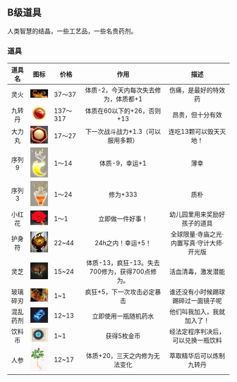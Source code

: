 ## B级道具

人类智慧的结晶，一些工艺品，一些名贵药剂。


### 道具
| 道具名	|                             图标															| 价格		|                    作用						|       描述									|
| :----:	| :----------------------------------------------------------:								| ------	| :----------------------------------------:	| :--------------:								|
| 灵火		| <img src="../img/1586092778059.png" alt="image-20200318011118476" style="width:75px;" />	| 37～37	| 体质-2，今天内每次失去修为，体质都+1			|  伤痛，是最好的特效药							|
| 九转丹	| <img src="../img/1586347723808.png" alt="image-20200318011118476" style="width:75px;" />	| 137～317	| 体质在60以下的+26，否则+13					|  昂贵，但十分有效								|
| 大力丸	| <img src="../img/1586347785509.png" alt="image-20200318011118476" style="width:75px;" />	| 17～27	| 下一次战斗战力*1.3（可以服用多颗）			| 连吃13颗可以毁天灭地！						|
| 序列9	|<img src="../img/1586347823174.png" alt="image-20200318011118476" style="width:75px;" />	|1～14		| 体质-9，幸运+1								|薄幸											|
| 序列3	|<img src="../img/1586348104109.png" alt="image-20200318011118476" style="width:75px;" />	|1～24		|  修为+333										|质朴											|
| 小红花	|<img src="../img/1586347952338.png" alt="image-20200318011118476" style="width:75px;" />	|1～1		|  立即做一件好事！								|幼儿园里用来奖励好孩子的道具					|
| 护身符	| <img src="../img/1586348023445.png" alt="image-20200318011925063" style="width:75px;" />	| 22~44		|                   24h之内！幸运+5！			|全球限量·寺庙之光·内置写真·守计大师·开光版	|
|灵芝		|<img src="../img/1589437244843.png" style="width:75px;" />	|15~24		|体质-13，疯狂-13。失去700修为，获得700点修为。	|活血清毒，激发潜能								|
|玻璃碎刃	|<img src="../img/1586412107111.png" alt="image-20200318011118476" style="width:75px;" />			|1~1	|疯狂+5，下一次攻击必定暴击									|谁还没有小时候踢球踢碎过一面镜子呢													|
|混乱药剂	|<img src="../img/1589437309536.png" alt="image-20200318011118476" style="width:75px;" />			|12~13	|立即使用一瓶随机药水									|他们叫我加入，我就加入了！													|
|饮料币	|<img src="../img/1589437449896.png" alt="image-20200318011118476" style="width:75px;" />			|1~1	|获得5枚金币								|经法定程序判决后，可以兑换一瓶饮料													|
|人参	|<img src="../img/1589437526433.png" alt="image-20200318011118476" style="width:75px;" />			|12~17	|体质+20，三天之内修为无法变化								|萃取精华后可以炼制九转丹													|

